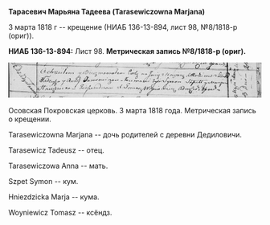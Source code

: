 **Тарасевич Марьяна Тадеева (Tarasewiczowna Marjana)**

3 марта 1818 г -- крещение (НИАБ 136-13-894, лист 98, №8/1818-р (ориг)).

**НИАБ 136-13-894:** Лист 98. **Метрическая запись №8/1818-р (ориг).**

![](./media/4b7ad33fee222698394dbf341217f0eea990abc7.png)

Осовская Покровская церковь. 3 марта 1818 года. Метрическая запись о
крещении.

Tarasewiczowna Marjana -- дочь родителей с деревни Дедиловичи.

Tarasewicz Tadeusz -- отец.

Tarasewiczowa Anna -- мать.

Szpet Symon -- кум.

Hniezdzicka Marja -- кума.

Woyniewicz Tomasz -- ксёндз.
